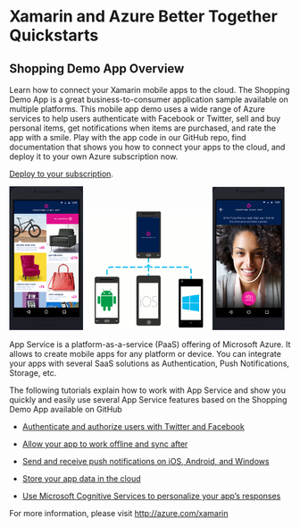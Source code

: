 Xamarin and Azure Better Together Quickstarts
=============================================

Shopping Demo App Overview
--------------------------

Learn how to connect your Xamarin mobile apps to the cloud. The Shopping Demo App is a great business-to-consumer application sample available on multiple platforms. This mobile app demo uses a wide range of Azure services to help users authenticate with Facebook or Twitter, sell and buy personal items, get notifications when items are purchased, and rate the app with a smile. Play with the app code in our GitHub repo, find documentation that shows you how to connect your apps to the cloud, and deploy it to your own Azure subscription now.

[Deploy to your subscription](https://github.com/Microsoft/XamarinAzure_ShoppingDemoApp/tree/master/Xamarin.Azure.Backend.Deployment).

<img src="media/image1.png" width="132" height="257" /> <img src="media/image2.png" width="224" height="212" /> <img src="media/image3.png" width="129" height="256" /> 


App Service is a platform-as-a-service (PaaS) offering of Microsoft Azure. It allows to create mobile apps for any platform or device. You can integrate your apps with several SaaS solutions as Authentication, Push Notifications, Storage, etc.

The following tutorials explain how to work with App Service and show you quickly and easily use several App Service features based on the Shopping Demo App available on GitHub

-   [Authenticate and authorize users with Twitter and Facebook](https://github.com/Microsoft/XamarinAzure_ShoppingDemoApp/wiki/Authentication-Authorization)

-   [Allow your app to work offline and sync after](https://github.com/Microsoft/XamarinAzure_ShoppingDemoApp/wiki/Offline-Data-Sync)

-   [Send and receive push notifications on iOS, Android, and Windows](https://github.com/Microsoft/XamarinAzure_ShoppingDemoApp/wiki/Push-Notifications)

-   [Store your app data in the cloud](https://github.com/Microsoft/XamarinAzure_ShoppingDemoApp/wiki/Storage)

-   [Use Microsoft Cognitive Services to personalize your app’s responses](https://github.com/Microsoft/XamarinAzure_ShoppingDemoApp/wiki/Cognitive-Services)

For more information, please visit <http://azure.com/xamarin>
